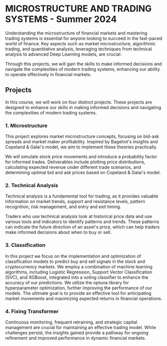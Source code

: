 #  MICROSTRUCTURE AND TRADING SYSTEMS - Summer 2024 

Understanding the microstructure of financial markets and mastering trading systems is essential for anyone looking to succeed in the fast-paced world of finance. Key aspects such as market microstructure, algorithmic trading, and quantitative analysis, leveraging techniques from technical analysis to advanced Deep Learning models, are crucial.

Through this projects, we will gain the skills to make informed decisions and navigate the complexities of modern trading systems, enhancing our ability to operate effectively in financial markets.

## Projects

In this course, we will work on four distinct projects. These projects are designed to enhance our skills in making informed decisions and navigating the complexities of modern trading systems.

### 1. Microstructure

This project explores market microstructure concepts, focusing on bid-ask spreads and market maker profitability. Inspired by Bagehot's insights and Copeland & Galai's model, we aim to implement these theories practically.

We will simulate stock price movements and introduce a probability factor for informed trades. Deliverables include plotting price distributions, calculating expected revenue under different trade scenarios, and determining optimal bid and ask prices based on Copeland & Galai's model.

### 2. Technical Analysis

Technical analysis is a fundamental tool for trading, as it provides valuable information on market trends, support and resistance levels, pattern recognition, risk management, and entry and exit timing.

Traders who use technical analysis look at historical price data and use various tools and indicators to identify patterns and trends. These patterns can indicate the future direction of an asset's price, which can help traders make informed decisions about when to buy or sell.

### 3. Classification

In this project we focus on the implementation and optimization of classification models to predict buy and sell signals in the stock and cryptocurrency markets. We employ a combination of machine learning algorithms, including Logistic Regression, Support Vector Classification (SVC), and XGBoost, integrated into a voting classifier to enhance the accuracy of our predictions.
We utilize the optuna library for hyperparameter optimization, further improving the performance of our models. The ultimate goal is to provide an effective tool for anticipating market movements and maximizing expected returns in financial operations.

### 4. Fixing Transformer

Continuous monitoring, frequent retraining, and strategic capital management are crucial for maintaining an effective trading model. While challenges persist, the insights gained provide a pathway for ongoing refinement and improved performance in dynamic financial markets.

